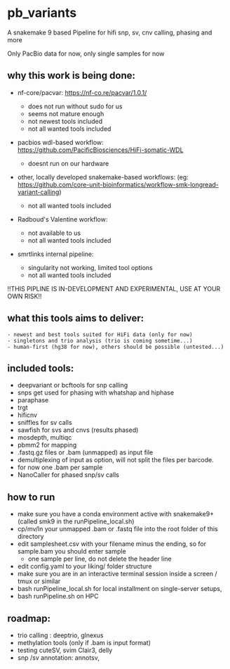 # pb_variants 
A snakemake 9 based Pipeline for hifi snp, sv, cnv calling, phasing and more

Only PacBio data for now, only single samples for now


## why this work is being done:
- nf-core/pacvar: https://nf-co.re/pacvar/1.0.1/
    - does not run without sudo for us
    - seems not mature enough
    - not newest tools included
    - not all wanted tools included

- pacbios wdl-based workflow: https://github.com/PacificBiosciences/HiFi-somatic-WDL
    - doesnt run on our hardware

- other, locally developed snakemake-based workflows: (eg: https://github.com/core-unit-bioinformatics/workflow-smk-longread-variant-calling)
    - not all wanted tools included

- Radboud's Valentine workflow:
    - not available to us
    - not all wanted tools included

- smrtlinks internal pipeline:
    - singularity not working, limited tool options
    - not all wanted tools included


!!THIS PIPLINE IS IN-DEVELOPMENT AND EXPERIMENTAL, USE AT YOUR OWN RISK!!

## what this tools aims to deliver:
    - newest and best tools suited for HiFi data (only for now)
    - singletons and trio analysis (trio is coming sometime...)
    - human-first (hg38 for now), others should be possible (untested...)

## included tools:
- deepvariant or bcftools for snp calling
- snps get used for phasing with whatshap and hiphase 
- paraphase 
- trgt
- hificnv 
- sniffles for sv calls
- sawfish for svs and cnvs (results phased)
- mosdepth, multiqc
- pbmm2 for mapping
- .fastq.gz files or .bam (unmapped) as input file
- demultiplexing of input as option, will not split the files per barcode.
- for now one .bam per sample
- NanoCaller for phased snp/sv calls

## how to run
- make sure you have a conda environment active with snakemake9+ (called smk9 in the runPipeline_local.sh)
- cp/mv/ln your unmapped .bam or .fastq file into the root folder of this directory
- edit samplesheet.csv with your filename minus the ending, so for sample.bam you should enter sample 
    - one sample per line, do not delete the header line
- edit config.yaml to your liking/ folder structure
- make sure you are in an interactive terminal session inside a screen / tmux or similar
- bash runPipeline_local.sh for local installment on single-server setups, 
- bash runPipeline.sh on HPC 


## roadmap:
- trio calling : deeptrio, glnexus
- methylation tools (only if .bam is input format)
- testing cuteSV, svim Clair3, delly 
- snp /sv annotation: annotsv,